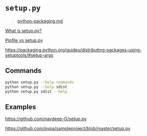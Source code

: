 # `setup.py`

> [python-packaging.md](/guides/python/packaging/python-packaging.md)

[What is setup.py?](https://stackoverflow.com/questions/1471994/what-is-setup-py)

[Pipfile vs setup.py](https://pipenv.pypa.io/en/latest/advanced/#pipfile-vs-setuppy)

<https://packaging.python.org/guides/distributing-packages-using-setuptools/#setup-args>

## Commands

```bash
python setup.py --help-commands
python setup.py --help sdist
python setup.py sdist --help
```

## Examples

<https://github.com/navdeep-G/setup.py>

<https://github.com/pypa/sampleproject/blob/master/setup.py>

